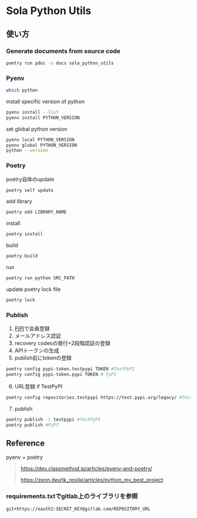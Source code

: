 # Sola Python Utils

## 使い方

### Generate documents from source code

```bash
poetry run pdoc -o docs sola_python_utils
```

### Pyenv

```bash
which python
```

install specific version of python

```bash
pyenv install --list
pyenv install PYTHON_VERSION
```

set global python version

```bash
pyenv local PYTHON_VERSION
pyenv global PYTHON_VERSION
python --version
```

### Poetry

poetry自体のupdate

```bash
poetry self update
```

add library

```bash
poetry add LIBRARY_NAME
```

install

```bash
poetry install
```

build

```bash
poetry build
```

run

```bash
poetry run python SRC_PATH
```

update poetry lock file

```bash
poetry lock
```

### Publish

1. [PiPI](https://pypi.org/)で会員登録
2. メールアドレス認証
3. recovery codesの発行+2段階認証の登録
4. APIトークンの生成
5. publish前にtokenの登録

```bash
poetry config pypi-token.testpypi TOKEN #TestPyPI
poetry config pypi-token.pypi TOKEN # PyPI
```

6. URL登録 if TestPyPI

```bash
poetry config repositories.testpypi https://test.pypi.org/legacy/ #TestPyPI
```

7. publish

```bash
poetry publish -r testpypi #TestPyPI
poetry publish #PyPI
```

## Reference

pyenv + poetry

> https://dev.classmethod.jp/articles/pyenv-and-poetry/
>
> https://zenn.dev/tk_resilie/articles/python_my_best_project

### requirements.txtでgitlab上のライブラリを参照

```txt
git+https://oauth2:SECRET_KEY@gitlab.com/REPOSITORY_URL
```
